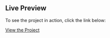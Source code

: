 

## Live Preview
To see the project in action, click the link below:

[View the Project](index.html)

